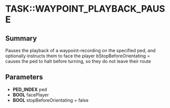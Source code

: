 # TASK::WAYPOINT_PLAYBACK_PAUSE

## Summary
Pauses the playback of a waypoint-recording on the specified ped, and optionally instructs them to face the player
bStopBeforeOrientating = causes the ped to halt before turning, so they do not leave their route

## Parameters
* **PED_INDEX** ped
* **BOOL** facePlayer
* **BOOL** stopBeforeOrientating = false